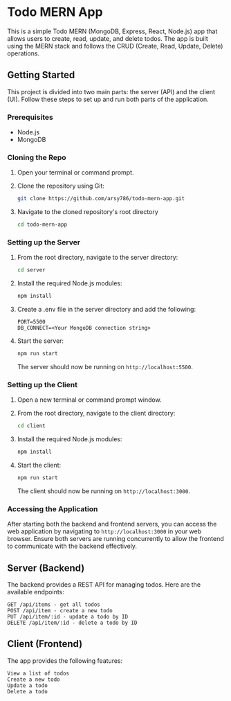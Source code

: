 # Todo MERN App

This is a simple Todo MERN (MongoDB, Express, React, Node.js) app that allows users to create, read, update, and delete todos. The app is built using the MERN stack and follows the CRUD (Create, Read, Update, Delete) operations.

<!-- Tutorial Guide: [MERN Stack Tutorial - Build Todo App With Node JS, Express, React & MongoDB (YouTube/CurlyBraces)](https://www.youtube.com/watch?v=U4syTDaAKWg) -->

## Getting Started

This project is divided into two main parts: the server (API) and the client (UI). Follow these steps to set up and run both parts of the application.

### Prerequisites

- Node.js
- MongoDB

### Cloning the Repo

1. Open your terminal or command prompt.

2. Clone the repository using Git:

   ```bash
   git clone https://github.com/arsy786/todo-mern-app.git
   ```

3. Navigate to the cloned repository's root directory

   ```bash
   cd todo-mern-app
   ```

### Setting up the Server

1. From the root directory, navigate to the server directory:

   ```bash
   cd server
   ```

2. Install the required Node.js modules:

   ```bash
   npm install
   ```

3. Create a .env file in the server directory and add the following:

   ```env
   PORT=5500
   DB_CONNECT=<Your MongoDB connection string>
   ```

4. Start the server:

   ```bash
   npm run start
   ```

   The server should now be running on `http://localhost:5500`.

### Setting up the Client

1. Open a new terminal or command prompt window.

2. From the root directory, navigate to the client directory:

   ```bash
   cd client
   ```

3. Install the required Node.js modules:

   ```bash
   npm install
   ```

4. Start the client:

   ```bash
   npm run start
   ```

   The client should now be running on `http://localhost:3000`.

### Accessing the Application

After starting both the backend and frontend servers, you can access the web application by navigating to `http://localhost:3000` in your web browser. Ensure both servers are running concurrently to allow the frontend to communicate with the backend effectively.

## Server (Backend)

The backend provides a REST API for managing todos. Here are the available endpoints:

    GET /api/items - get all todos
    POST /api/item - create a new todo
    PUT /api/item/:id - update a todo by ID
    DELETE /api/item/:id - delete a todo by ID

## Client (Frontend)

The app provides the following features:

    View a list of todos
    Create a new todo
    Update a todo
    Delete a todo
